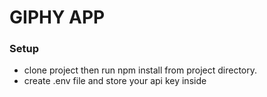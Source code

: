 # GIPHY APP

### Setup

- clone project then run npm install from project directory.
- create .env file and store your api key inside
